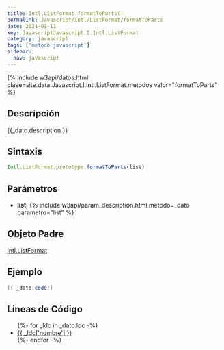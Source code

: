 ```yaml
---
title: Intl.ListFormat.formatToParts()
permalink: Javascript/Intl/ListFormat/formatToParts
date: 2021-01-11
key: JavascriptJavascript.I.Intl.ListFormat
category: javascript
tags: ['metodo javascript']
sidebar: 
  nav: javascript
---
```


{% include w3api/datos.html clase=site.data.Javascript.I.Intl.ListFormat.metodos valor="formatToParts" %}

## Descripción
{{_dato.description }}

## Sintaxis
~~~javascript
Intl.ListFormat.prototype.formatToParts(list)
~~~

## Parámetros
* **list**,  {% include w3api/param_description.html metodo=_dato parametro="list" %}

## Objeto Padre
[Intl.ListFormat](/javascript/Intl/ListFormat/)

## Ejemplo
~~~java
{{ _dato.code}}
~~~

## Líneas de Código
<ul>
{%- for _ldc in _dato.ldc -%}
   <li>
       <a href="{{_ldc['url'] }}">{{ _ldc['nombre'] }}</a>
   </li>
{%- endfor -%}
</ul>

